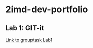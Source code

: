 # 2imd-dev-portfolio

## Lab 1: GIT-it

[Link to grouptask Lab1](https://github.com/Warreldie/2imd-dev-advanced-lab1.git)

